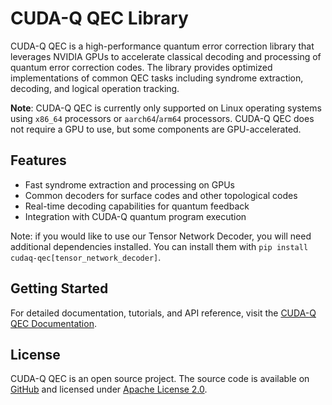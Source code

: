 # CUDA-Q QEC Library

CUDA-Q QEC is a high-performance quantum error correction library
that leverages NVIDIA GPUs to accelerate classical decoding and
processing of quantum error correction codes. The library provides optimized
implementations of common QEC tasks including syndrome extraction,
decoding, and logical operation tracking.

**Note**: CUDA-Q QEC is currently only supported on Linux operating systems
using `x86_64` processors or `aarch64`/`arm64` processors. CUDA-Q QEC does
not require a GPU to use, but some components are GPU-accelerated.

## Features

- Fast syndrome extraction and processing on GPUs
- Common decoders for surface codes and other topological codes
- Real-time decoding capabilities for quantum feedback
- Integration with CUDA-Q quantum program execution

Note: if you would like to use our Tensor Network Decoder, you will need
additional dependencies installed. You can install them with
`pip install cudaq-qec[tensor_network_decoder]`.

## Getting Started

For detailed documentation, tutorials, and API reference, visit the
[CUDA-Q QEC Documentation](https://nvidia.github.io/cudaqx/components/qec/introduction.html).

## License

CUDA-Q QEC is an open source project. The source code is available on
[GitHub][github_link] and licensed under [Apache License
2.0](https://github.com/NVIDIA/cudaqx/blob/main/LICENSE).

[github_link]: https://github.com/NVIDIA/cudaqx/tree/main/libs/qec
